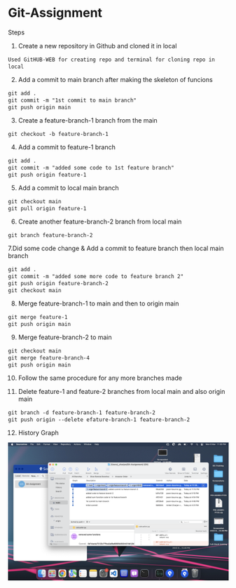 # Git-Assignment

Steps

1. Create a new repository in Github and cloned it in local

```
Used GitHUB-WEB for creating repo and terminal for cloning repo in local
```

2. Add a commit to main branch after making the skeleton of funcions

```
git add .
git commit -m "1st commit to main branch"
git push origin main
```

3. Create a feature-branch-1 branch from the main

```
git checkout -b feature-branch-1
```

4. Add a commit to feature-1 branch

```
git add .
git commit -m "added some code to 1st feature branch"
git push origin feature-1
```

5. Add a commit to local main branch 

```
git checkout main
git pull origin feature-1

```

6. Create another feature-branch-2 branch from local main

```
git branch feature-branch-2
```

7.Did some code change & Add a commit to feature branch then local main branch 

```
git add .
git commit -m "added some more code to feature branch 2"
git push origin feature-branch-2
git checkout main
```

8. Merge feature-branch-1 to main and then to origin main

```
git merge feature-1
git push origin main
```

9. Merge feature-branch-2 to main

```
git checkout main
git merge feature-branch-4
git push origin main
```
10. Follow the same procedure for any more branches made

11. Delete feature-1 and feature-2 branches from local main and also origin main

```
git branch -d feature-branch-1 feature-branch-2 
git push origin --delete efature-branch-1 feature-branch-2 
```

12. History Graph

![History Graph](https://github.com/aniket-sigmoid/Git-Assignment/blob/main/Screenshot%202023-03-06%20at%2011.30.52%20PM.png)
